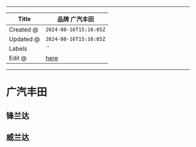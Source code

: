 -----

| Title     | 品牌 广汽丰田                                           |
| --------- | ------------------------------------------------- |
| Created @ | `2024-08-16T15:16:05Z`                            |
| Updated @ | `2024-08-16T15:16:05Z`                            |
| Labels    | \`\`                                              |
| Edit @    | [here](https://github.com/junxnone/che/issues/17) |

-----

# 广汽丰田

## 锋兰达

## 威兰达
